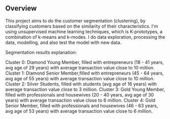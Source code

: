 ## Overview

This project aims to do the customer segmentation (clustering), by classifying customers based on the similarity of their characteristics. I'm using unsupervised machine learning techniques, which is K-prototypes, a combination of k-means and k-modes. I do data exploration, processing the data, modelling, and also test the model with new data.

Segmentation results explanation:

Cluster 0: Diamond Young Member, filled with entrepreneurs (18 - 41 years, avg age of 29 years) with average transaction value close to 10 million.
Cluster 1: Diamond Senior Member,filled with entrepreneurs (45 - 64 years, avg age of 55 years) with average transaction value close to 10 million.
Cluster 2: Silver Students, filled with students (avg age of 16 years) with average transaction value close to 3 million.
Cluster 3: Gold Young Member, filled with professionals and housewives (20 - 40 years, avg age of 30 years) with average transaction value close to 6 million.
Cluster 4: Gold Senior Member, filled with professionals and housewives (46 - 63 years, avg age of 53 years) with average transaction value close to 6 million.
